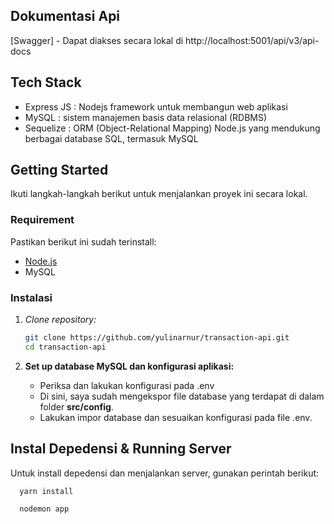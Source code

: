 ## Dokumentasi Api 
[Swagger] - Dapat diakses secara lokal di http://localhost:5001/api/v3/api-docs

## Tech Stack
- Express JS : Nodejs framework untuk membangun web aplikasi
- MySQL : sistem manajemen basis data relasional (RDBMS)
- Sequelize : ORM (Object-Relational Mapping) Node.js yang mendukung berbagai database SQL, termasuk MySQL

## Getting Started

Ikuti langkah-langkah berikut untuk menjalankan proyek ini secara lokal.

### Requirement

Pastikan berikut ini sudah terinstall:
- [Node.js](https://nodejs.org/)
- MySQL

### Instalasi

1. *Clone repository:*
   
   ```bash
   git clone https://github.com/yulinarnur/transaction-api.git
   cd transaction-api
   
2. **Set up database MySQL dan konfigurasi aplikasi:**
   - Periksa dan lakukan konfigurasi pada .env
   - Di sini, saya sudah mengekspor file database yang terdapat di dalam folder **src/config**.
   - Lakukan impor database dan sesuaikan konfigurasi pada file .env.
    
## Instal Depedensi & Running Server
  Untuk install depedensi dan menjalankan server, gunakan perintah berikut:
  
   ```bash
     yarn install

     nodemon app


